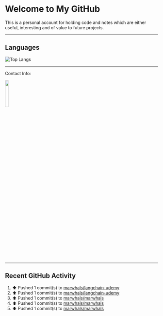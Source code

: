 # Welcome to My GitHub

This is a personal account for holding code and notes which are either useful, interesting and of value to future projects.

---
## Languages

![Top Langs](https://github-readme-stats.vercel.app/api/top-langs/?username=marwhals&layout=compact&bg_color=282c34&text_color=ffffff&title_color=ff5733)
 
---
Contact Info:

<a href="https://www.linkedin.com/in/marjanmubarok/">
  <img src="https://upload.wikimedia.org/wikipedia/commons/0/01/LinkedIn_Logo.svg" width="15%">
</a>

---

## Recent GitHub Activity

<!--RECENT_ACTIVITY:start-->
1. ⬆️ Pushed 1 commit(s) to [marwhals/langchain-udemy](https://github.com/marwhals/langchain-udemy)<br>
2. ⬆️ Pushed 1 commit(s) to [marwhals/langchain-udemy](https://github.com/marwhals/langchain-udemy)<br>
3. ⬆️ Pushed 1 commit(s) to [marwhals/marwhals](https://github.com/marwhals/marwhals)<br>
4. ⬆️ Pushed 1 commit(s) to [marwhals/marwhals](https://github.com/marwhals/marwhals)<br>
5. ⬆️ Pushed 1 commit(s) to [marwhals/marwhals](https://github.com/marwhals/marwhals)<br>
<!--RECENT_ACTIVITY:end-->
